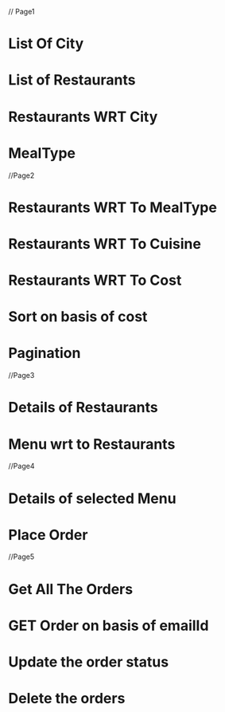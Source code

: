 // Page1
# List Of City
# List of Restaurants
# Restaurants WRT City
# MealType

//Page2
# Restaurants WRT To MealType
# Restaurants WRT To Cuisine
# Restaurants WRT To Cost
# Sort on basis of cost
# Pagination

//Page3
# Details of Restaurants
# Menu wrt to Restaurants

//Page4
# Details of selected Menu
# Place Order

//Page5
# Get All The Orders
# GET Order on basis of emailId
# Update the order status
# Delete the orders